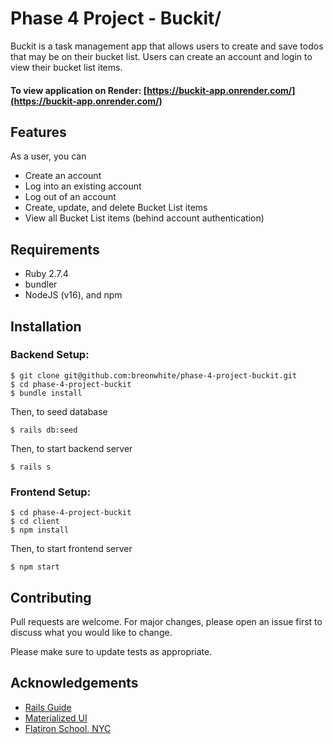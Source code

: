 # Phase 4 Project - Buckit/

Buckit is a task management app that allows users to create and save todos that may be on their bucket list. Users can create an account and login to view their bucket list items. 

#### To view application on Render: [https://buckit-app.onrender.com/](https://buckit-app.onrender.com/) 

## Features
As a user, you can
- Create an account
- Log into an existing account
- Log out of an account
- Create, update, and delete Bucket List items
- View all Bucket List items (behind account authentication)

## Requirements
- Ruby 2.7.4
- bundler
- NodeJS (v16), and npm

## Installation
### Backend Setup:
```console
$ git clone git@github.com:breonwhite/phase-4-project-buckit.git
$ cd phase-4-project-buckit 
$ bundle install
```
Then, to seed database
```console
$ rails db:seed
```
Then, to start backend server
```console
$ rails s
```

### Frontend Setup:
```console
$ cd phase-4-project-buckit 
$ cd client
$ npm install
```
Then, to start frontend server
```console
$ npm start
``` 

## Contributing

Pull requests are welcome. For major changes, please open an issue first
to discuss what you would like to change.

Please make sure to update tests as appropriate.

## Acknowledgements

- [Rails Guide](https://guides.rubyonrails.org/)
- [Materialized UI](https://mui.com/)
- [Flatiron School, NYC](https://flatironschool.com/campuses/nyc/?utm_source=Google&utm_medium=ppc&utm_campaign=12728169833&utm_content=127574234584&utm_term=flatiron%20school%20nyc&uqaid=513799628636&CjwKCAiA0JKfBhBIEiwAPhZXDxxJlDY_SEahS1QBiubqwPusvGUsfDHmmLAVTuJeLLSGY5b-6OLnqBoCx4kQAvD_BwE&gclid=CjwKCAiA0JKfBhBIEiwAPhZXDxxJlDY_SEahS1QBiubqwPusvGUsfDHmmLAVTuJeLLSGY5b-6OLnqBoCx4kQAvD_BwE)
